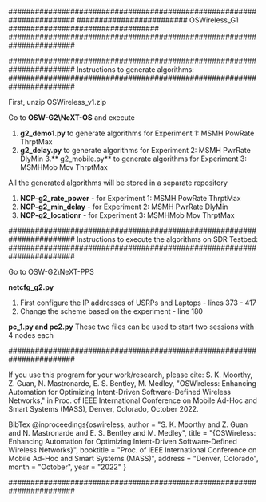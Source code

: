 #######################################################################
######################### OSWireless_G1 ##################################
#######################################################################

#######################################################################
Instructions to generate algorithms:
#######################################################################

First, unzip OSWireless_v1.zip

Go to **OSW-G2\NeXT-OS** and execute 

1. **g2_demo1.py** to generate algorithms for Experiment 1: MSMH PowRate ThrptMax
2. **g2_delay.py** to generate algorithms for Experiment 2: MSMH PwrRate DlyMin
3.** g2_mobile.py** to generate algorithms for Experiment 3: MSMHMob Mov ThrptMax

All the generated algorithms will be stored in a separate repository

1. **NCP-g2_rate_power** - for Experiment 1: MSMH PowRate ThrptMax
2. **NCP-g2_min_delay** - for Experiment 2: MSMH PwrRate DlyMin
3. **NCP-g2_locationr** - for Experiment 3: MSMHMob Mov ThrptMax
   
#######################################################################
Instructions to execute the algorithms on SDR Testbed:
#######################################################################

Go to OSW-G2\NeXT-PPS

**netcfg_g2.py**
1. First configure the IP addresses of USRPs and Laptops - lines 373 - 417
2. Change the scheme based on the experiment - line 180

**pc_1.py and pc2.py**
These two files can be used to start two sessions with 4 nodes each

#######################################################################

If you use this program for your work/research, please cite:
S. K. Moorthy, Z. Guan, N. Mastronarde, E. S. Bentley, M. Medley, "OSWireless: Enhancing Automation for Optimizing Intent-Driven Software-Defined Wireless Networks," in Proc. of IEEE International Conference on Mobile Ad-Hoc and Smart Systems (MASS), Denver, Colorado, October 2022. 

BibTex 
@inproceedings{oswireless,
author = "S. K. Moorthy and Z. Guan and N. Mastronarde and E. S. Bentley and M. Medley",
title = "{OSWireless: Enhancing Automation for Optimizing Intent-Driven Software-Defined Wireless Networks}",
booktitle = "Proc. of IEEE International Conference on Mobile Ad-Hoc and Smart Systems (MASS)",
address = "Denver, Colorado",
month = "October",
year = "2022"
}

#######################################################################
